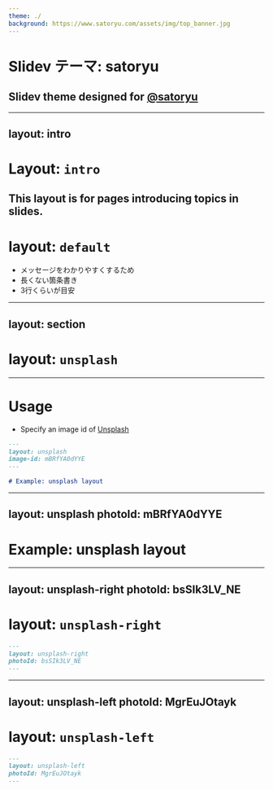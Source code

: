 ```yaml
---
theme: ./
background: https://www.satoryu.com/assets/img/top_banner.jpg
---
```


# Slidev テーマ: satoryu

## Slidev theme designed for [@satoryu](https://github.com/satoryu)

---
layout: intro
---

# Layout: `intro`

This layout is for pages introducing topics in slides.
---

# layout: `default`

- メッセージをわかりやすくするため
- 長くない箇条書き
- 3行くらいが目安

---
layout: section
---

# layout: `unsplash`

---

# Usage

- Specify an image id of [Unsplash](https://unsplash.com/)

```markdown
---
layout: unsplash
image-id: mBRfYA0dYYE
---

# Example: unsplash layout
```

---
layout: unsplash
photoId: mBRfYA0dYYE
---

# Example: unsplash layout

---
layout: unsplash-right
photoId: bsSIk3LV_NE
---

# layout: `unsplash-right`

```markdown
---
layout: unsplash-right
photoId: bsSIk3LV_NE
---
```

---
layout: unsplash-left
photoId: MgrEuJOtayk
---

# layout: `unsplash-left`

```markdown
---
layout: unsplash-left
photoId: MgrEuJOtayk
---
```
